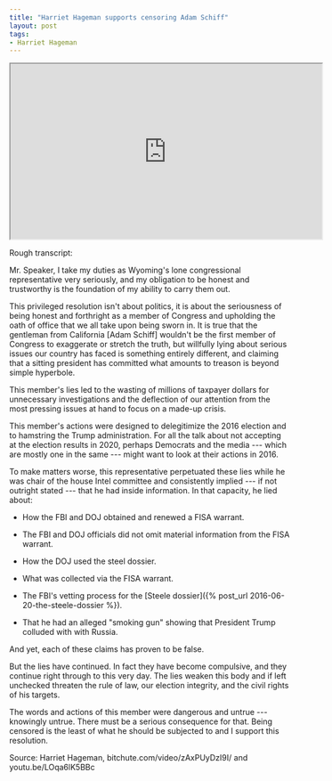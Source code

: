 ```yaml
---
title: "Harriet Hageman supports censoring Adam Schiff"
layout: post
tags:
- Harriet Hageman
---
```


<iframe width="560" height="315" src="https://www.bitchute.com/embed/zAxPUyDzI9I/" title="Harriet Hageman supports censoring Adam Schiff" allowfullscreen></iframe>

Rough transcript:

Mr. Speaker, I take my duties as Wyoming's lone congressional representative very seriously, and my obligation to be honest and trustworthy is the foundation of my ability to carry them out.

This privileged resolution isn't about politics, it is about the seriousness of being honest and forthright as a member of Congress and upholding the oath of office that we all take upon being sworn in. It is true that the gentleman from California \[Adam Schiff\] wouldn't be the first member of Congress to exaggerate or stretch the truth, but willfully lying about serious issues our country has faced is something entirely different, and claiming that a sitting president has committed what amounts to treason is beyond simple hyperbole.

This member's lies led to the wasting of millions of taxpayer dollars for unnecessary investigations and the deflection of our attention from the most pressing issues at hand to focus on a made-up crisis.

This member's actions were designed to delegitimize the 2016 election and to hamstring the Trump administration. For all the talk about not accepting at the election results in 2020, perhaps Democrats and the media --- which are mostly one in the same --- might want to look at their actions in 2016.

To make matters worse, this representative perpetuated these lies while he was chair of the house Intel committee and consistently implied --- if not outright stated --- that he had inside information. In that capacity, he lied about:

- How the FBI and DOJ obtained and renewed a FISA warrant.

- The FBI and DOJ officials did not omit material information from the FISA warrant.

- How the DOJ used the steel dossier.

- What was collected via the FISA warrant.

- The FBI's vetting process for the [Steele dossier]({% post_url 2016-06-20-the-steele-dossier %}).

- That he had an alleged "smoking gun" showing that President Trump colluded with with Russia.

And yet, each of these claims has proven to be false.

But the lies have continued. In fact they have become compulsive, and they continue right through to this very day. The lies weaken this body and if left unchecked threaten the rule of law, our election integrity, and the civil rights of his targets.

The words and actions of this member were dangerous and untrue --- knowingly untrue. There must be a serious consequence for that. Being censored is the least of what he should be subjected to and I support this resolution.

Source: Harriet Hageman, bitchute.com/video/zAxPUyDzI9I/ and youtu.be/LOqa6lK5BBc
